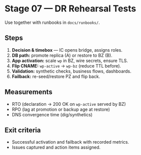 # Stage 07 — DR Rehearsal Tests

Use together with runbooks in `docs/runbooks/`.

## Steps
1. **Decision & timebox** — IC opens bridge, assigns roles.
2. **DB path:** promote replica (A) or restore to BZ (B).
3. **App activation:** scale `wp` in BZ, wire secrets, ensure TLS.
4. **Flip CNAME:** `wp-active` → `wp-bz` (reduce TTL before).
5. **Validation:** synthetic checks, business flows, dashboards.
6. **Failback:** re-seed/restore PZ and flip back.

## Measurements
- RTO (declaration → 200 OK on `wp-active` served by BZ)
- RPO (lag at promotion or backup age at restore)
- DNS convergence time (dig/synthetics)

## Exit criteria
- Successful activation and failback with recorded metrics.
- Issues captured and action items assigned.
